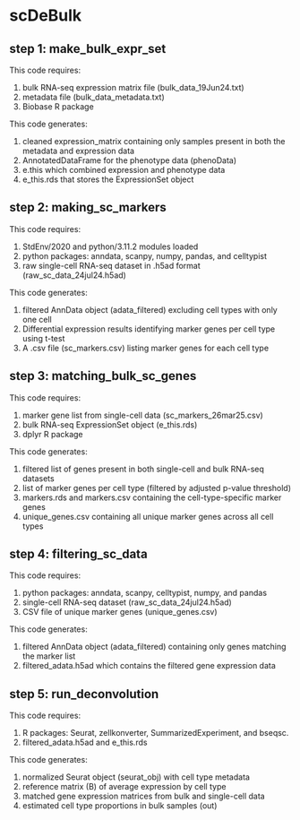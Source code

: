 # scDeBulk


## step 1: make_bulk_expr_set
This code requires: 
1. bulk RNA-seq expression matrix file (bulk_data_19Jun24.txt)
2. metadata file (bulk_data_metadata.txt)
3. Biobase R package

This code generates:
1. cleaned expression_matrix containing only samples present in both the metadata and expression data
2. AnnotatedDataFrame for the phenotype data (phenoData)
3. e.this which combined expression and phenotype data
4. e_this.rds that stores the ExpressionSet object 

## step 2: making_sc_markers
This code requires:
1. StdEnv/2020 and python/3.11.2 modules loaded
2. python packages: anndata, scanpy, numpy, pandas, and celltypist
3. raw single-cell RNA-seq dataset in .h5ad format (raw_sc_data_24jul24.h5ad)

This code generates:
1. filtered AnnData object (adata_filtered) excluding cell types with only one cell
2. Differential expression results identifying marker genes per cell type using t-test 
3. A .csv file (sc_markers.csv) listing marker genes for each cell type

## step 3: matching_bulk_sc_genes
This code requires:
1. marker gene list from single-cell data (sc_markers_26mar25.csv)
2. bulk RNA-seq ExpressionSet object (e_this.rds)
3. dplyr R package
   
This code generates:
1. filtered list of genes present in both single-cell and bulk RNA-seq datasets
2. list of marker genes per cell type (filtered by adjusted p-value threshold)
3. markers.rds and markers.csv containing the cell-type-specific marker genes
4. unique_genes.csv containing all unique marker genes across all cell types

## step 4: filtering_sc_data
This code requires:
1. python packages: anndata, scanpy, celltypist, numpy, and pandas
2. single-cell RNA-seq dataset (raw_sc_data_24jul24.h5ad)
3. CSV file of unique marker genes (unique_genes.csv)

This code generates:
1. filtered AnnData object (adata_filtered) containing only genes matching the marker list
2. filtered_adata.h5ad which contains the filtered gene expression data

## step 5: run_deconvolution
This code requires:
1. R packages: Seurat, zellkonverter, SummarizedExperiment, and bseqsc.
2. filtered_adata.h5ad and e_this.rds

This code generates:
1. normalized Seurat object (seurat_obj) with cell type metadata
2. reference matrix (B) of average expression by cell type
3. matched gene expression matrices from bulk and single-cell data
4. estimated cell type proportions in bulk samples (out)
